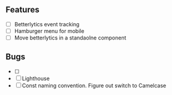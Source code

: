 ## Features

- [ ] Betterlytics event tracking
- [ ] Hamburger menu for mobile
- [ ] Move betterlytics in a standaolne component

## Bugs

- [ ]
- [ ] Lighthouse
- [ ] Const naming convention. Figure out switch to Camelcase
